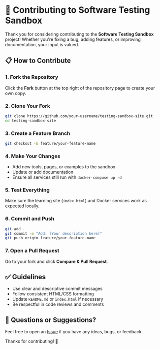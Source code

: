 
# 🙌 Contributing to Software Testing Sandbox

Thank you for considering contributing to the **Software Testing Sandbox** project! Whether you're fixing a bug, adding features, or improving documentation, your input is valued.

## 📋 How to Contribute

### 1. Fork the Repository
Click the **Fork** button at the top right of the repository page to create your own copy.

### 2. Clone Your Fork
```bash
git clone https://github.com/your-username/testing-sandbox-site.git
cd testing-sandbox-site
```

### 3. Create a Feature Branch
```bash
git checkout -b feature/your-feature-name
```

### 4. Make Your Changes
- Add new tools, pages, or examples to the sandbox
- Update or add documentation
- Ensure all services still run with `docker-compose up -d`

### 5. Test Everything
Make sure the learning site (`index.html`) and Docker services work as expected locally.

### 6. Commit and Push
```bash
git add .
git commit -m "Add: [Your description here]"
git push origin feature/your-feature-name
```

### 7. Open a Pull Request
Go to your fork and click **Compare & Pull Request**.

## ✅ Guidelines

- Use clear and descriptive commit messages
- Follow consistent HTML/CSS formatting
- Update `README.md` or `index.html` if necessary
- Be respectful in code reviews and comments

## 💬 Questions or Suggestions?

Feel free to open an [Issue](https://github.com/your-username/testing-sandbox-site/issues) if you have any ideas, bugs, or feedback.

Thanks for contributing! 🚀
